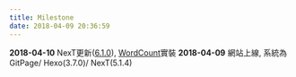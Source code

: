 ```yaml
---
title: Milestone
date: 2018-04-09 20:36:59
---
```


**2018-04-10** NexT更新([6.1.0](https://github.com/theme-next/hexo-theme-next/blob/master/docs/UPDATE-FROM-5.1.X.md)), [WordCount](https://github.com/theme-next/hexo-symbols-count-time)實裝
**2018-04-09** 網站上線, 系統為 GitPage/ Hexo(3.7.0)/ NexT(5.1.4)

